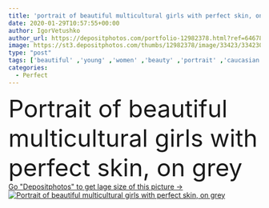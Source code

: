 ```yaml
---
title: 'portrait of beautiful multicultural girls with perfect skin, on grey'
date: 2020-01-29T10:57:55+00:00
author: IgorVetushko
author_url: https://depositphotos.com/portfolio-12982378.html?ref=64678756
image: https://st3.depositphotos.com/thumbs/12982378/image/33423/334230660/api_thumb_450.jpg?forcejpeg=true
type: "post"
tags: ['beautiful' ,'young' ,'women' ,'beauty' ,'portrait' ,'caucasian' ,'girls' ,'wellbeing' ,'friendship' ,'care' ,'european' ,'tender' ,'makeup' ,'skincare' ,'purity' ,'together' ,'togetherness' ,'friends' ,'attractive' ,'faces' ,'wellness' ,'tenderness' ,'multiracial' ,'multicultural' ,'multiethnic' ,'Two People' ,'Studio Shot' ,'african american' ,'skin care' ,'clean skin' ,'perfect skin' ,'on grey' ,'dark lips' ,'clean faces' ]
categories: 
  - Perfect
---
```

<div aling="center">
            <font size="60"> Portrait of beautiful multicultural girls with perfect skin, on grey</font>   
</div>
<div>
    <a href='https://st3.depositphotos.com/thumbs/12982378/image/33423/334230660/api_thumb_450.jpg?forcejpeg=true?ref=64678756' target=_blank > Go "Depositphotos" to get lage size of this picture ->
        <img href='https://st3.depositphotos.com/thumbs/12982378/image/33423/334230660/api_thumb_450.jpg?forcejpeg=true?ref=64678756' src='https://st3.depositphotos.com/12982378/33423/i/950/depositphotos_334230660-stock-photo-portrait-beautiful-multicultural-girls-perfect.jpg?forcejpeg=true' alt='Portrait of beautiful multicultural girls with perfect skin, on grey' >
    </a>
</div>
